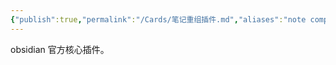 ```yaml
---
{"publish":true,"permalink":"/Cards/笔记重组插件.md","aliases":"note composor","created":"2025-07-10","modified":"2025-07-10","published":"2025-07-12T13:25:04.809+08:00","cssclasses":""}
---
```



obsidian 官方核心插件。
